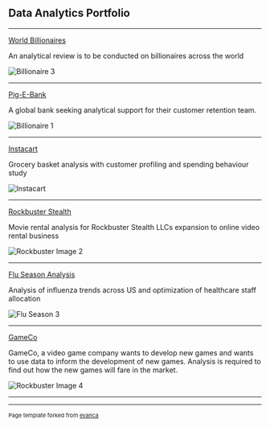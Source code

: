 ## Data Analytics Portfolio

---


[World Billionaires](/sample_page)

An analytical review is to be conducted on billionaires across the world

![Billionaire 3](https://github.com/Mwayi011/mwayi011.github.io/assets/162637586/ac99040d-8c0e-4629-996a-5719e837202b)

---
[Pig-E-Bank](/pdf/sample_presentation.pdf)

A global bank seeking analytical support for their customer retention team.

![Billionaire 1](https://github.com/Mwayi011/mwayi011.github.io/assets/162637586/3e05c6af-8cb5-4338-9ec6-3729f17a8c24)

---
[Instacart](http://example.com/)

Grocery basket analysis with customer profiling and spending behaviour study

![Instacart](https://github.com/Mwayi011/mwayi011.github.io/assets/162637586/cf2d68cd-1ebd-46f4-a70d-c4e54c3be0d3)

---
[Rockbuster Stealth](http://example.com/)

Movie rental analysis for Rockbuster Stealth LLCs expansion to online video rental business

![Rockbuster Image 2](https://github.com/Mwayi011/mwayi011.github.io/assets/162637586/ddfa080a-4a37-4f12-9eb3-30ac3b8f8798)

---
[Flu Season Analysis](http://example.com/)

Analysis of influenza trends across US and optimization of healthcare staff allocation

![Flu Season 3](https://github.com/Mwayi011/mwayi011.github.io/assets/162637586/57a11200-8043-4d72-8a1f-a85fc8bd9473)

---
[GameCo](http://example.com/)

GameCo, a video game company wants to develop new games and wants to use data to inform the development of new games. Analysis is required to find out how the new games will fare in the market.

![Rockbuster Image 4](https://github.com/Mwayi011/mwayi011.github.io/assets/162637586/61034759-078c-451b-8ca5-e843302519ae)

---



---
<p style="font-size:11px">Page template forked from <a href="https://github.com/evanca/quick-portfolio">evanca</a></p>
<!-- Remove above link if you don't want to attibute -->
